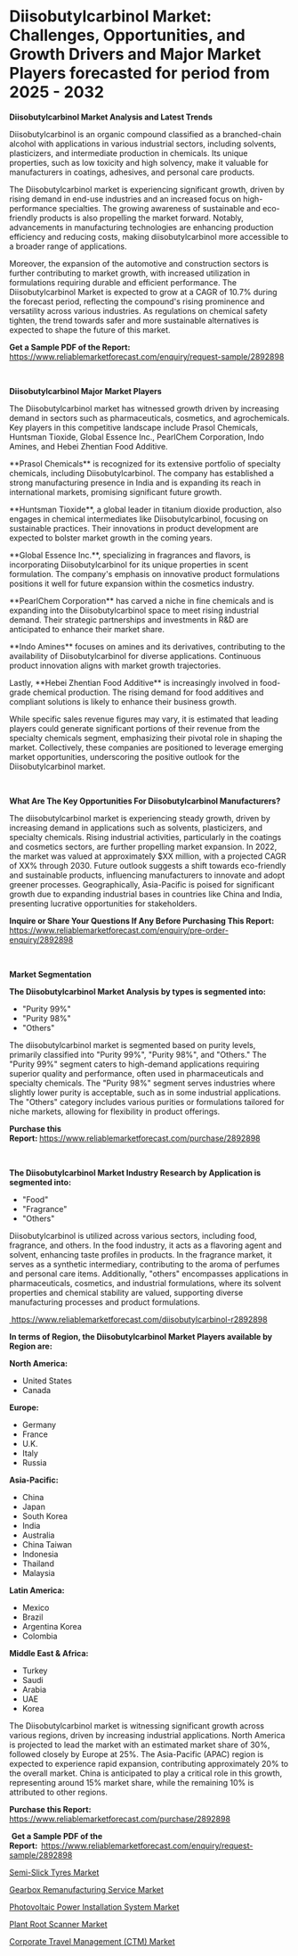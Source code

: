 <p><h1>Diisobutylcarbinol Market: Challenges, Opportunities, and Growth Drivers and Major Market Players forecasted for period from 2025 - 2032</h1></p><p><strong>Diisobutylcarbinol Market Analysis and Latest Trends</strong></p>
<p><p>Diisobutylcarbinol is an organic compound classified as a branched-chain alcohol with applications in various industrial sectors, including solvents, plasticizers, and intermediate production in chemicals. Its unique properties, such as low toxicity and high solvency, make it valuable for manufacturers in coatings, adhesives, and personal care products.</p><p>The Diisobutylcarbinol market is experiencing significant growth, driven by rising demand in end-use industries and an increased focus on high-performance specialties. The growing awareness of sustainable and eco-friendly products is also propelling the market forward. Notably, advancements in manufacturing technologies are enhancing production efficiency and reducing costs, making diisobutylcarbinol more accessible to a broader range of applications.</p><p>Moreover, the expansion of the automotive and construction sectors is further contributing to market growth, with increased utilization in formulations requiring durable and efficient performance. The Diisobutylcarbinol Market is expected to grow at a CAGR of 10.7% during the forecast period, reflecting the compound's rising prominence and versatility across various industries. As regulations on chemical safety tighten, the trend towards safer and more sustainable alternatives is expected to shape the future of this market.</p></p>
<p><strong>Get a Sample PDF of the Report:&nbsp;</strong> <a href="https://www.reliablemarketforecast.com/enquiry/request-sample/2892898?utm_campaign=1130&utm_medium=2&utm_source=Github&utm_content=ia&utm_term=15032025&utm_id=diisobutylcarbinol">https://www.reliablemarketforecast.com/enquiry/request-sample/2892898</a></p>
<p>&nbsp;</p>
<p><strong>Diisobutylcarbinol Major Market Players</strong></p>
<p><p>The Diisobutylcarbinol market has witnessed growth driven by increasing demand in sectors such as pharmaceuticals, cosmetics, and agrochemicals. Key players in this competitive landscape include Prasol Chemicals, Huntsman Tioxide, Global Essence Inc., PearlChem Corporation, Indo Amines, and Hebei Zhentian Food Additive. </p><p>**Prasol Chemicals** is recognized for its extensive portfolio of specialty chemicals, including Diisobutylcarbinol. The company has established a strong manufacturing presence in India and is expanding its reach in international markets, promising significant future growth.  </p><p>**Huntsman Tioxide**, a global leader in titanium dioxide production, also engages in chemical intermediates like Diisobutylcarbinol, focusing on sustainable practices. Their innovations in product development are expected to bolster market growth in the coming years.</p><p>**Global Essence Inc.**, specializing in fragrances and flavors, is incorporating Diisobutylcarbinol for its unique properties in scent formulation. The company's emphasis on innovative product formulations positions it well for future expansion within the cosmetics industry.</p><p>**PearlChem Corporation** has carved a niche in fine chemicals and is expanding into the Diisobutylcarbinol space to meet rising industrial demand. Their strategic partnerships and investments in R&D are anticipated to enhance their market share.</p><p>**Indo Amines** focuses on amines and its derivatives, contributing to the availability of Diisobutylcarbinol for diverse applications. Continuous product innovation aligns with market growth trajectories.</p><p>Lastly, **Hebei Zhentian Food Additive** is increasingly involved in food-grade chemical production. The rising demand for food additives and compliant solutions is likely to enhance their business growth. </p><p>While specific sales revenue figures may vary, it is estimated that leading players could generate significant portions of their revenue from the specialty chemicals segment, emphasizing their pivotal role in shaping the market. Collectively, these companies are positioned to leverage emerging market opportunities, underscoring the positive outlook for the Diisobutylcarbinol market.</p></p>
<p>&nbsp;</p>
<p><strong>What Are The Key Opportunities For Diisobutylcarbinol Manufacturers?</strong></p>
<p><p>The diisobutylcarbinol market is experiencing steady growth, driven by increasing demand in applications such as solvents, plasticizers, and specialty chemicals. Rising industrial activities, particularly in the coatings and cosmetics sectors, are further propelling market expansion. In 2022, the market was valued at approximately $XX million, with a projected CAGR of XX% through 2030. Future outlook suggests a shift towards eco-friendly and sustainable products, influencing manufacturers to innovate and adopt greener processes. Geographically, Asia-Pacific is poised for significant growth due to expanding industrial bases in countries like China and India, presenting lucrative opportunities for stakeholders.</p></p>
<p><strong>Inquire or Share Your Questions If Any Before Purchasing This Report:</strong> <a href="https://www.reliablemarketforecast.com/enquiry/pre-order-enquiry/2892898?utm_campaign=1130&utm_medium=2&utm_source=Github&utm_content=ia&utm_term=15032025&utm_id=diisobutylcarbinol">https://www.reliablemarketforecast.com/enquiry/pre-order-enquiry/2892898</a></p>
<p>&nbsp;</p>
<p><strong>Market Segmentation</strong></p>
<p><strong>The Diisobutylcarbinol Market Analysis by types is segmented into:</strong></p>
<p><ul><li>"Purity 99%"</li><li>"Purity 98%"</li><li>"Others"</li></ul></p>
<p><p>The diisobutylcarbinol market is segmented based on purity levels, primarily classified into "Purity 99%", "Purity 98%", and "Others." The "Purity 99%" segment caters to high-demand applications requiring superior quality and performance, often used in pharmaceuticals and specialty chemicals. The "Purity 98%" segment serves industries where slightly lower purity is acceptable, such as in some industrial applications. The "Others" category includes various purities or formulations tailored for niche markets, allowing for flexibility in product offerings.</p></p>
<p><strong>Purchase this Report:&nbsp;</strong><a href="https://www.reliablemarketforecast.com/purchase/2892898?utm_campaign=1130&utm_medium=2&utm_source=Github&utm_content=ia&utm_term=15032025&utm_id=diisobutylcarbinol">https://www.reliablemarketforecast.com/purchase/2892898</a></p>
<p>&nbsp;</p>
<p><strong>The Diisobutylcarbinol Market Industry Research by Application is segmented into:</strong></p>
<p><ul><li>"Food"</li><li>"Fragrance"</li><li>"Others"</li></ul></p>
<p><p>Diisobutylcarbinol is utilized across various sectors, including food, fragrance, and others. In the food industry, it acts as a flavoring agent and solvent, enhancing taste profiles in products. In the fragrance market, it serves as a synthetic intermediary, contributing to the aroma of perfumes and personal care items. Additionally, "others" encompasses applications in pharmaceuticals, cosmetics, and industrial formulations, where its solvent properties and chemical stability are valued, supporting diverse manufacturing processes and product formulations.</p></p>
<p><a href="https://www.reliablemarketforecast.com/diisobutylcarbinol-r2892898?utm_campaign=1130&utm_medium=2&utm_source=Github&utm_content=ia&utm_term=15032025&utm_id=diisobutylcarbinol">&nbsp;https://www.reliablemarketforecast.com/diisobutylcarbinol-r2892898</a></p>
<p><strong>In terms of Region, the Diisobutylcarbinol Market Players available by Region are:</strong></p>
<p>
    <p> <strong> North America: </strong>
        <ul>
            <li>United States</li>
            <li>Canada</li>
        </ul>
        </p> 
    <p> <strong> Europe: </strong>
        <ul>
            <li>Germany</li>
            <li>France</li>
            <li>U.K.</li>
            <li>Italy</li>
            <li>Russia</li>
        </ul>
        </p> 
    <p> <strong> Asia-Pacific: </strong>
        <ul>
            <li>China</li>
            <li>Japan</li>
            <li>South Korea</li>
            <li>India</li>
            <li>Australia</li>
            <li>China Taiwan</li>
            <li>Indonesia</li>
            <li>Thailand</li>
            <li>Malaysia</li>
        </ul>
        </p> 
    <p> <strong> Latin America: </strong>
        <ul>
            <li>Mexico</li>
            <li>Brazil</li>
            <li>Argentina Korea</li>
            <li>Colombia</li>
        </ul>
        </p> 
    <p> <strong> Middle East & Africa: </strong>
        <ul>
            <li>Turkey</li>
            <li>Saudi</li>
            <li>Arabia</li>
            <li>UAE</li>
            <li>Korea</li>
        </ul>
    </p>
    </p>
<p><p>The Diisobutylcarbinol market is witnessing significant growth across various regions, driven by increasing industrial applications. North America is projected to lead the market with an estimated market share of 30%, followed closely by Europe at 25%. The Asia-Pacific (APAC) region is expected to experience rapid expansion, contributing approximately 20% to the overall market. China is anticipated to play a critical role in this growth, representing around 15% market share, while the remaining 10% is attributed to other regions.</p></p>
<p><strong>Purchase this Report: </strong><a href="https://www.reliablemarketforecast.com/purchase/2892898?utm_campaign=1130&utm_medium=2&utm_source=Github&utm_content=ia&utm_term=15032025&utm_id=diisobutylcarbinol">https://www.reliablemarketforecast.com/purchase/2892898</a></p>
<p>&nbsp;<strong>Get a Sample PDF of the Report:&nbsp;&nbsp;</strong><a href="https://www.reliablemarketforecast.com/enquiry/request-sample/2892898?utm_campaign=1130&utm_medium=2&utm_source=Github&utm_content=ia&utm_term=15032025&utm_id=diisobutylcarbinol">https://www.reliablemarketforecast.com/enquiry/request-sample/2892898</a></p>
<p><strong></strong></p>
<p><p><a href="https://github.com/lelahokendo/Market-Research-Report-List-1/blob/main/semi-slick-tyres-market.md?utm_campaign=1130&utm_medium=2&utm_source=Github&utm_content=ia&utm_term=15032025&utm_id=diisobutylcarbinol">Semi-Slick Tyres Market</a></p><p><a href="https://github.com/iwanesucices/Market-Research-Report-List-1/blob/main/gearbox-remanufacturing-service-market.md?utm_campaign=1130&utm_medium=2&utm_source=Github&utm_content=ia&utm_term=15032025&utm_id=diisobutylcarbinol">Gearbox Remanufacturing Service Market</a></p><p><a href="https://github.com/hatlepigna2s/Market-Research-Report-List-1/blob/main/photovoltaic-power-installation-system-market.md?utm_campaign=1130&utm_medium=2&utm_source=Github&utm_content=ia&utm_term=15032025&utm_id=diisobutylcarbinol">Photovoltaic Power Installation System Market</a></p><p><a href="https://github.com/stunzkocotpv/Market-Research-Report-List-1/blob/main/plant-root-scanner-market.md?utm_campaign=1130&utm_medium=2&utm_source=Github&utm_content=ia&utm_term=15032025&utm_id=diisobutylcarbinol">Plant Root Scanner Market</a></p><p><a href="https://github.com/wantadhagino/Market-Research-Report-List-1/blob/main/corporate-travel-management-ctm-market.md?utm_campaign=1130&utm_medium=2&utm_source=Github&utm_content=ia&utm_term=15032025&utm_id=diisobutylcarbinol">Corporate Travel Management (CTM) Market</a></p></p>